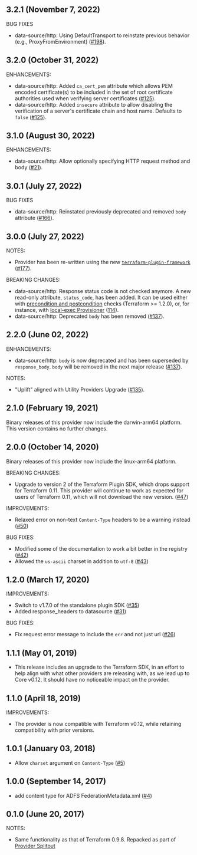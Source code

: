 ## 3.2.1 (November 7, 2022)

BUG FIXES

* data-source/http: Using DefaultTransport to reinstate previous behavior (e.g., ProxyFromEnvironment) ([#198](https://github.com/hashicorp/terraform-provider-http/pull/198)).

## 3.2.0 (October 31, 2022)

ENHANCEMENTS:

* data-source/http: Added `ca_cert_pem` attribute which allows PEM encoded certificate(s) to be included in the set of root certificate authorities used when verifying server certificates ([#125](https://github.com/hashicorp/terraform-provider-http/pull/125)).
* data-source/http: Added `insecure` attribute to allow disabling the verification of a server's certificate chain and host name. Defaults to `false` ([#125](https://github.com/hashicorp/terraform-provider-http/pull/125)).

## 3.1.0 (August 30, 2022)

ENHANCEMENTS:

* data-source/http: Allow optionally specifying HTTP request method and body ([#21](https://github.com/hashicorp/terraform-provider-http/issues/21)).

## 3.0.1 (July 27, 2022)

BUG FIXES

* data-source/http: Reinstated previously deprecated and removed `body` attribute ([#166](https://github.com/hashicorp/terraform-provider-http/pull/166)).


## 3.0.0 (July 27, 2022)

NOTES:

* Provider has been re-written using the new [`terraform-plugin-framework`](https://www.terraform.io/plugin/framework) ([#177](https://github.com/hashicorp/terraform-provider-http/pull/142)).

BREAKING CHANGES:

* data-source/http: Response status code is not checked anymore. A new read-only attribute, `status_code`, has been added. It can be used either with
  [precondition and postcondition](https://www.terraform.io/language/expressions/custom-conditions#preconditions-and-postconditions) checks (Terraform >= 1.2.0), or, for instance, 
  with [local-exec Provisioner](https://www.terraform.io/language/resources/provisioners/local-exec) ([114](https://github.com/hashicorp/terraform-provider-http/pull/114)).
* data-source/http: Deprecated `body` has been removed ([#137](https://github.com/hashicorp/terraform-provider-http/pull/137)).

## 2.2.0 (June 02, 2022)

ENHANCEMENTS:

* data-source/http: `body` is now deprecated and has been superseded by `response_body`. `body` will be removed in the next major release ([#137](https://github.com/hashicorp/terraform-provider-http/pull/137)).  

NOTES:

* "Uplift" aligned with Utility Providers Upgrade ([#135](https://github.com/hashicorp/terraform-provider-http/issues/135)).

## 2.1.0 (February 19, 2021)

Binary releases of this provider now include the darwin-arm64 platform. This version contains no further changes.

## 2.0.0 (October 14, 2020)

Binary releases of this provider now include the linux-arm64 platform.

BREAKING CHANGES:

* Upgrade to version 2 of the Terraform Plugin SDK, which drops support for Terraform 0.11. This provider will continue to work as expected for users of Terraform 0.11, which will not download the new version. ([#47](https://github.com/terraform-providers/terraform-provider-http/issues/47))

IMPROVEMENTS:

* Relaxed error on non-text `Content-Type` headers to be a warning instead ([#50](https://github.com/terraform-providers/terraform-provider-http/issues/50))

BUG FIXES:

* Modified some of the documentation to work a bit better in the registry ([#42](https://github.com/terraform-providers/terraform-provider-http/issues/42))
* Allowed the `us-ascii` charset in addition to `utf-8` ([#43](https://github.com/terraform-providers/terraform-provider-http/issues/43))

## 1.2.0 (March 17, 2020)

IMPROVEMENTS:

* Switch to v1.7.0 of the standalone plugin SDK ([#35](https://github.com/terraform-providers/terraform-provider-http/issues/35))
* Added response_headers to datasource ([#31](https://github.com/terraform-providers/terraform-provider-http/issues/31))

BUG FIXES:

* Fix request error message to include the `err` and not just url ([#26](https://github.com/terraform-providers/terraform-provider-http/issues/26))

## 1.1.1 (May 01, 2019)

* This release includes an upgrade to the Terraform SDK, in an effort to help align with what other providers are releasing with, as we lead up to Core v0.12. It should have no noticeable impact on the provider.

## 1.1.0 (April 18, 2019)

IMPROVEMENTS:

* The provider is now compatible with Terraform v0.12, while retaining compatibility with prior versions.

## 1.0.1 (January 03, 2018)

* Allow `charset` argument on `Content-Type` ([#5](https://github.com/terraform-providers/terraform-provider-http/issues/5))

## 1.0.0 (September 14, 2017)

* add content type for ADFS FederationMetadata.xml ([#4](https://github.com/terraform-providers/terraform-provider-http/issues/4))

## 0.1.0 (June 20, 2017)

NOTES:

* Same functionality as that of Terraform 0.9.8. Repacked as part of [Provider Splitout](https://www.hashicorp.com/blog/upcoming-provider-changes-in-terraform-0-10/)
